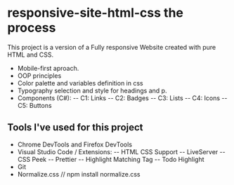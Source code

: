 # responsive-site-html-css the process

This project is a version of a Fully responsive Website created with pure HTML and CSS.

-   Mobile-first aproach.
-   OOP principles
-   Color palette and variables definition in css
-   Typography selection and style for headings and p.
-   Components (C#):
    -- C1: Links
    -- C2: Badges
    -- C3: Lists
    -- C4: Icons
    -- C5: Buttons

## Tools I've used for this project

-   Chrome DevTools and Firefox DevTools
-   Visual Studio Code / Extensions:
    -- HTML CSS Support
    -- LiveServer
    -- CSS Peek
    -- Prettier
    -- Highlight Matching Tag
    -- Todo Highlight
-   Git
-   Normalize.css // npm install normalize.css
